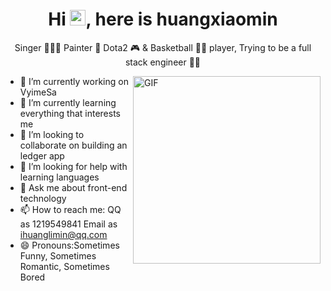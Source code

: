 <p align="center">
  <h1 height="200px" align="center">
    Hi <img src="https://cdn.jsdelivr.net/gh/MaleWeb/picture/images/techblog/hi.gif" width="25">, here is huangxiaomin
  </h1>
   <p align="center">Singer 👨🏻‍🎤 Painter 🎨 Dota2 🎮 & Basketball ⛹🏻 player, Trying to be a full stack engineer 👨‍💻</p>
</p>

<img align="right" alt="GIF" src="https://doc.panjingyi.top/blog/202207031041891.gif?raw=true" width="300"/>

- 🔭 I’m currently working on VyimeSa
- 🌱 I’m currently learning everything that interests me
- 👯 I’m looking to collaborate on building an ledger app
- 🤔 I’m looking for help with learning languages
- 💬 Ask me about front-end technology
- 📫 How to reach me: QQ as 1219549841 Email as ihuanglimin@qq.com
- 😄 Pronouns:Sometimes Funny, Sometimes Romantic, Sometimes Bored
